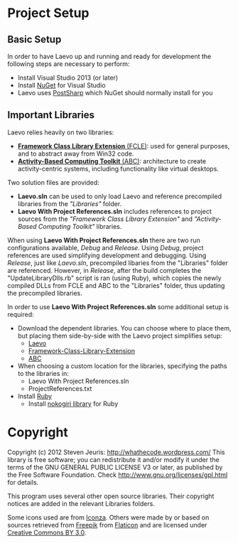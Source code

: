 # Project Setup
## Basic Setup
In order to have Laevo up and running and ready for development the following steps are necessary to perform:

- Install Visual Studio 2013 (or later)
- Install [NuGet](http://www.nuget.org/) for Visual Studio
- Laevo uses [PostSharp](http://www.postsharp.net/) which NuGet should normally install for you

## Important Libraries
Laevo relies heavily on two libraries:

- [__Framework Class Library Extension__ (FCLE)](https://github.com/Whathecode/Framework-Class-Library-Extension): used for general purposes, and to abstract away from Win32 code.
- [__Activity-Based Computing Toolkit__ (ABC)](https://github.com/StevenHouben/ABC): architecture to create activity-centric systems, including functionality like virtual desktops.

Two solution files are provided:

- __Laevo.sln__ can be used to only load Laevo and reference precompiled libraries from the _"Libraries"_ folder.
- __Laevo With Project References.sln__ includes references to project sources from the _"Framework Class Library Extension"_ and _"Activity-Based Computing Toolkit"_ libraries.

When using __Laevo With Project References.sln__ there are two run configurations available, _Debug_ and _Release_. Using _Debug_, project references are used simplifying development and debugging. Using _Release_, just like _Laevo.sln_, precompiled libaries from the "Libraries" folder are referenced. However, in _Release_, after the build completes the "UpdateLibraryDlls.rb" script is ran (using Ruby), which copies the newly compiled DLLs from FCLE and ABC to the "Libraries" folder, thus updating the precompiled libraries.

In order to use __Laevo With Project References.sln__ some additional setup is required:

- Download the dependent libraries. You can choose where to place them, but placing them side-by-side with the Laevo project simplifies setup:
    - [Laevo](https://bitbucket.org/Whathecode/laevo)
    - [Framework-Class-Library-Extension](https://github.com/Whathecode/Framework-Class-Library-Extension)
    - [ABC](https://github.com/StevenHouben/ABC)
- When choosing a custom location for the libraries, specifying the paths to the libraries in:
    - Laevo With Project References.sln
    - ProjectReferences.txt
- Install [Ruby](https://www.ruby-lang.org/)
    - Install [nokogiri library](http://nokogiri.org/) for Ruby

# Copyright
Copyright (c) 2012 Steven Jeuris: http://whathecode.wordpress.com/
This library is free software; you can redistribute it and/or modify it
under the terms of the GNU GENERAL PUBLIC LICENSE V3 or later, as
published by the Free Software Foundation. Check 
http://www.gnu.org/licenses/gpl.html for details.

This program uses several other open source libraries. Their copyright notices are added in the relevant Libraries folders.

Some icons used are from [Iconza](http://iconza.com). Others were made by or based on sources retrieved from [Freepik](http://www.freepik.com) from [Flaticon](http://www.flaticon.com) and are licensed under [Creative Commons BY 3.0](http://creativecommons.org/licenses/by/3.0/).